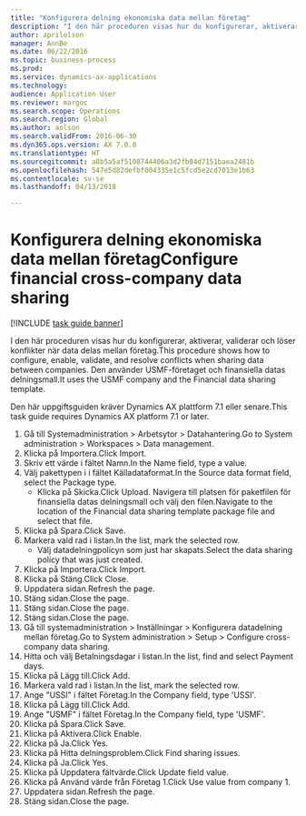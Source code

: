 ```yaml
--- 
title: "Konfigurera delning ekonomiska data mellan företag"
description: "I den här proceduren visas hur du konfigurerar, aktiverar, validerar och löser konflikter när data delas mellan företag."
author: aprilolson
manager: AnnBe
ms.date: 06/22/2016
ms.topic: business-process
ms.prod: 
ms.service: dynamics-ax-applications
ms.technology: 
audience: Application User
ms.reviewer: margoc
ms.search.scope: Operations
ms.search.region: Global
ms.author: aolson
ms.search.validFrom: 2016-06-30
ms.dyn365.ops.version: AX 7.0.0
ms.translationtype: HT
ms.sourcegitcommit: a8b5a5af5108744406a3d2fb84d7151baea2481b
ms.openlocfilehash: 547e5d82defbf004335e1c5fcd5e2cd7013e1b63
ms.contentlocale: sv-se
ms.lasthandoff: 04/13/2018

---
```

# <a name="configure-financial-cross-company-data-sharing"></a><span data-ttu-id="d2463-103">Konfigurera delning ekonomiska data mellan företag</span><span class="sxs-lookup"><span data-stu-id="d2463-103">Configure financial cross-company data sharing</span></span>

[!INCLUDE [task guide banner](../../includes/task-guide-banner.md)]

<span data-ttu-id="d2463-104">I den här proceduren visas hur du konfigurerar, aktiverar, validerar och löser konflikter när data delas mellan företag.</span><span class="sxs-lookup"><span data-stu-id="d2463-104">This procedure shows how to configure, enable, validate, and resolve conflicts when sharing data between companies.</span></span> <span data-ttu-id="d2463-105">Den använder USMF-företaget och finansiella datas delningsmall.</span><span class="sxs-lookup"><span data-stu-id="d2463-105">It uses the USMF company and the Financial data sharing template.</span></span>



<span data-ttu-id="d2463-106">Den här uppgiftsguiden kräver Dynamics AX plattform 7.1 eller senare.</span><span class="sxs-lookup"><span data-stu-id="d2463-106">This task guide requires Dynamics AX platform 7.1 or later.</span></span>

1. <span data-ttu-id="d2463-107">Gå till Systemadministration > Arbetsytor > Datahantering.</span><span class="sxs-lookup"><span data-stu-id="d2463-107">Go to System administration > Workspaces > Data management.</span></span>
2. <span data-ttu-id="d2463-108">Klicka på Importera.</span><span class="sxs-lookup"><span data-stu-id="d2463-108">Click Import.</span></span>
3. <span data-ttu-id="d2463-109">Skriv ett värde i fältet Namn.</span><span class="sxs-lookup"><span data-stu-id="d2463-109">In the Name field, type a value.</span></span>
4. <span data-ttu-id="d2463-110">Välj pakettypen i i fältet Källadataformat.</span><span class="sxs-lookup"><span data-stu-id="d2463-110">In the Source data format field, select the Package type.</span></span>
    * <span data-ttu-id="d2463-111">Klicka på Skicka.</span><span class="sxs-lookup"><span data-stu-id="d2463-111">Click Upload.</span></span> <span data-ttu-id="d2463-112">Navigera till platsen för paketfilen för finansiella datas delningsmall och välj den filen.</span><span class="sxs-lookup"><span data-stu-id="d2463-112">Navigate to the location of the Financial data sharing template package file and select that file.</span></span>  
5. <span data-ttu-id="d2463-113">Klicka på Spara.</span><span class="sxs-lookup"><span data-stu-id="d2463-113">Click Save.</span></span>
6. <span data-ttu-id="d2463-114">Markera vald rad i listan.</span><span class="sxs-lookup"><span data-stu-id="d2463-114">In the list, mark the selected row.</span></span>
    * <span data-ttu-id="d2463-115">Välj datadelningpolicyn som just har skapats.</span><span class="sxs-lookup"><span data-stu-id="d2463-115">Select the data sharing policy that was just created.</span></span>  
7. <span data-ttu-id="d2463-116">Klicka på Importera.</span><span class="sxs-lookup"><span data-stu-id="d2463-116">Click Import.</span></span>
8. <span data-ttu-id="d2463-117">Klicka på Stäng.</span><span class="sxs-lookup"><span data-stu-id="d2463-117">Click Close.</span></span>
9. <span data-ttu-id="d2463-118">Uppdatera sidan.</span><span class="sxs-lookup"><span data-stu-id="d2463-118">Refresh the page.</span></span>
10. <span data-ttu-id="d2463-119">Stäng sidan.</span><span class="sxs-lookup"><span data-stu-id="d2463-119">Close the page.</span></span>
11. <span data-ttu-id="d2463-120">Stäng sidan.</span><span class="sxs-lookup"><span data-stu-id="d2463-120">Close the page.</span></span>
12. <span data-ttu-id="d2463-121">Stäng sidan.</span><span class="sxs-lookup"><span data-stu-id="d2463-121">Close the page.</span></span>
13. <span data-ttu-id="d2463-122">Gå till systemadministration > Inställningar > Konfigurera datadelning mellan företag.</span><span class="sxs-lookup"><span data-stu-id="d2463-122">Go to System administration > Setup > Configure cross-company data sharing.</span></span>
14. <span data-ttu-id="d2463-123">Hitta och välj Betalningsdagar i listan.</span><span class="sxs-lookup"><span data-stu-id="d2463-123">In the list, find and select Payment days.</span></span>
15. <span data-ttu-id="d2463-124">Klicka på Lägg till.</span><span class="sxs-lookup"><span data-stu-id="d2463-124">Click Add.</span></span>
16. <span data-ttu-id="d2463-125">Markera vald rad i listan.</span><span class="sxs-lookup"><span data-stu-id="d2463-125">In the list, mark the selected row.</span></span>
17. <span data-ttu-id="d2463-126">Ange "USSI" i fältet Företag.</span><span class="sxs-lookup"><span data-stu-id="d2463-126">In the Company field, type 'USSI'.</span></span>
18. <span data-ttu-id="d2463-127">Klicka på Lägg till.</span><span class="sxs-lookup"><span data-stu-id="d2463-127">Click Add.</span></span>
19. <span data-ttu-id="d2463-128">Ange "USMF" i fältet Företag.</span><span class="sxs-lookup"><span data-stu-id="d2463-128">In the Company field, type 'USMF'.</span></span>
20. <span data-ttu-id="d2463-129">Klicka på Spara.</span><span class="sxs-lookup"><span data-stu-id="d2463-129">Click Save.</span></span>
21. <span data-ttu-id="d2463-130">Klicka på Aktivera.</span><span class="sxs-lookup"><span data-stu-id="d2463-130">Click Enable.</span></span>
22. <span data-ttu-id="d2463-131">Klicka på Ja.</span><span class="sxs-lookup"><span data-stu-id="d2463-131">Click Yes.</span></span>
23. <span data-ttu-id="d2463-132">Klicka på Hitta delningsproblem.</span><span class="sxs-lookup"><span data-stu-id="d2463-132">Click Find sharing issues.</span></span>
24. <span data-ttu-id="d2463-133">Klicka på Ja.</span><span class="sxs-lookup"><span data-stu-id="d2463-133">Click Yes.</span></span>
25. <span data-ttu-id="d2463-134">Klicka på Uppdatera fältvärde.</span><span class="sxs-lookup"><span data-stu-id="d2463-134">Click Update field value.</span></span>
26. <span data-ttu-id="d2463-135">Klicka på Använd värde från Företag 1.</span><span class="sxs-lookup"><span data-stu-id="d2463-135">Click Use value from company 1.</span></span>
27. <span data-ttu-id="d2463-136">Uppdatera sidan.</span><span class="sxs-lookup"><span data-stu-id="d2463-136">Refresh the page.</span></span>
28. <span data-ttu-id="d2463-137">Stäng sidan.</span><span class="sxs-lookup"><span data-stu-id="d2463-137">Close the page.</span></span>


